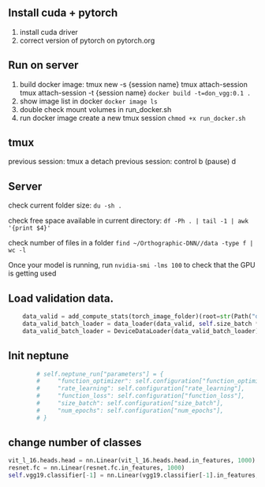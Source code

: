 ## Install cuda + pytorch
1. install cuda driver
2. correct version of pytorch on pytorch.org

## Run on server
1. build docker image: 
    tmux new -s {session name}
    tmux attach-session
    tmux attach-session -t {session name}
    ```docker build -t=don_vgg:0.1 .```
2. show image list in docker
    ```docker image ls```
3. double check mount volumes in run_docker.sh
4. run docker image
    create a new tmux session
    ```chmod +x run_docker.sh```

## tmux
previous session: tmux a
detach previous session: control b (pause) d


## Server
check current folder size: 
```du -sh .```

check free space available in current directory:
```df -Ph . | tail -1 | awk '{print $4}'```

check number of files in a folder
```find ~/Orthographic-DNN//data -type f | wc -l```

Once your model is running, run `nvidia-smi -lms 100` to check that the GPU is getting used

## Load validation data.
```python
    data_valid = add_compute_stats(torch_image_folder)(root=str(Path("data") / "data_valid"))
    data_valid_batch_loader = data_loader(data_valid, self.size_batch * 2, num_workers=4, pin_memory=True)
    data_valid_batch_loader = DeviceDataLoader(data_valid_batch_loader)
```

## Init neptune
```python
        # self.neptune_run["parameters"] = {
        #     "function_optimizer": self.configuration["function_optimizer"],
        #     "rate_learning": self.configuration["rate_learning"],
        #     "function_loss": self.configuration["function_loss"],
        #     "size_batch": self.configuration["size_batch"],
        #     "num_epochs": self.configuration["num_epochs"],
        # }
```

## change number of classes
```python
vit_l_16.heads.head = nn.Linear(vit_l_16.heads.head.in_features, 1000)
resnet.fc = nn.Linear(resnet.fc.in_features, 1000)
self.vgg19.classifier[-1] = nn.Linear(vgg19.classifier[-1].in_features, 5000)
```